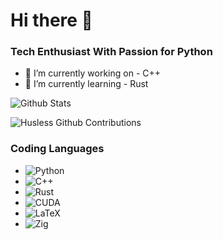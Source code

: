 # Hi there 👋

<!--
**husless/husless** is a ✨ _special_ ✨ repository because its `README.md` (this file) appears on your GitHub profile.

Here are some ideas to get you started:

- 🔭 I’m currently working on ...
- 🌱 I’m currently learning ...
- 👯 I’m looking to collaborate on ...
- 🤔 I’m looking for help with ...
- 💬 Ask me about ...
- 📫 How to reach me: ...
- 😄 Pronouns: ...
- ⚡ Fun fact: ...
-->

### Tech Enthusiast With Passion for Python
- 🔭 I’m currently working on - C++
- 🌱 I’m currently learning - Rust

![Github Stats](https://github-readme-stats.vercel.app/api?username=husless&count_private=true&show_icons=true&theme=nord)


<!--
![GitHub Streak](https://streak-stats.demolab.com?user=husless&theme=nord&hide_border=true&border_radius=20&background=20212C)
-->
![Husless Github Contributions](https://github-profile-summary-cards.vercel.app/api/cards/profile-details?username=husless&theme=nord_dark)

### Coding Languages
- ![Python](https://img.shields.io/badge/python-3670A0?style=for-the-badge&logo=python&logoColor=ffdd54)
- ![C++](https://img.shields.io/badge/c++-%2300599C.svg?style=for-the-badge&logo=c%2B%2B&logoColor=white)
- ![Rust](https://img.shields.io/badge/rust-F54A2A?style=for-the-badge&logo=rust&logoColor=white)
- ![CUDA](https://img.shields.io/badge/cuda-%23000000.svg?style=for-the-badge&logo=nvidia&logoColor=green)
- ![LaTeX](https://img.shields.io/badge/latex-%23008080.svg?style=for-the-badge&logo=latex&logoColor=white)
- ![Zig](https://img.shields.io/badge/zig-%23ED8B00.svg?style=for-the-badge&logo=zig&logoColor=white)


  
<!--
[![Top Langs](https://github-readme-stats.vercel.app/api/top-langs/?username=husless&&layout=compact&theme=nord&exclude_repo=husless.github.io,husless,learning-scrapy,FlaskLearning,GRiFFS&hide=javascript,html,css)](https://github.com/husless)

### Connect With Me
-->

